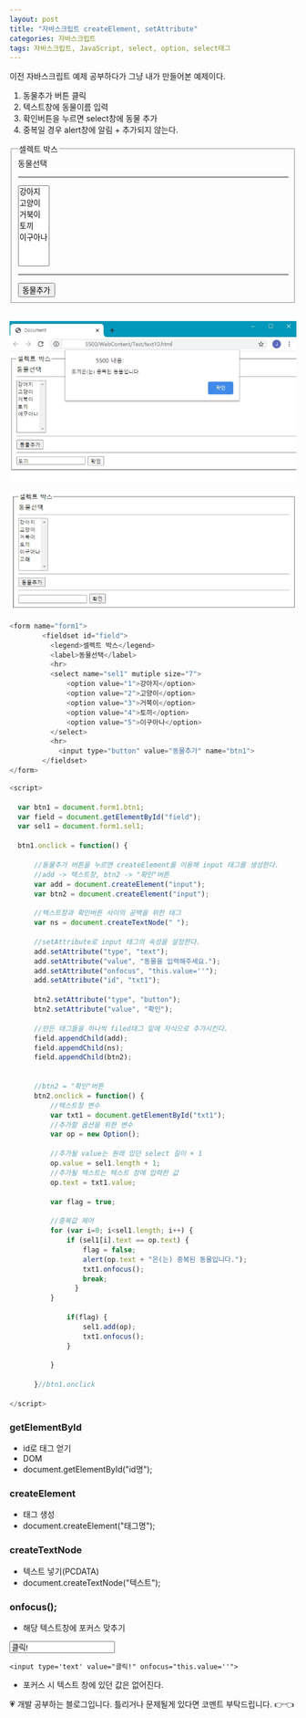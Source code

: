 ```yaml
---
layout: post
title: "자바스크립트 createElement, setAttribute"
categories: 자바스크립트
tags: 자바스크립트, JavaScript, select, option, select태그
---
```


이전 자바스크립트 예제 공부하다가 그냥 내가 만들어본 예제이다.

1. 동물추가 버튼 클릭
2. 텍스트창에 동물이름 입력
3. 확인버튼을 누르면 select창에 동물 추가
4. 중복일 경우 alert창에 알림 + 추가되지 않는다.

<form name="form1">
        <fieldset id="field">
          <legend>셀렉트 박스</legend>
          <label>동물선택</label>
          <hr>
          <select name="sel1" mutiple size="7">
              <option value="1">강아지</option>
              <option value="2">고양이</option>
              <option value="3">거북이</option>
              <option value="4">토끼</option>
              <option value="5">이구아나</option>
          </select>
          <hr>
            <input type="button" value="동물추가" name="btn1">
        </fieldset>
</form>
<br>

![jsp06_01](/image/ex03.jpg)
<br><br>
![jsp06_01](/image/ex04.jpg)

```javascript
<form name="form1">
        <fieldset id="field">
          <legend>셀렉트 박스</legend>
          <label>동물선택</label>
          <hr>
          <select name="sel1" mutiple size="7">
              <option value="1">강아지</option>
              <option value="2">고양이</option>
              <option value="3">거북이</option>
              <option value="4">토끼</option>
              <option value="5">이구아나</option>
          </select>
          <hr>
            <input type="button" value="동물추가" name="btn1">
        </fieldset>
</form>
```

```javascript
<script>

  var btn1 = document.form1.btn1;
  var field = document.getElementById("field");
  var sel1 = document.form1.sel1;

  btn1.onclick = function() {

      //동물추가 버튼을 누르면 createElement를 이용해 input 태그를 생성한다.
      //add -> 텍스트창, btn2 -> "확인"버튼
      var add = document.createElement("input");
      var btn2 = document.createElement("input");

      //텍스트창과 확인버튼 사이의 공백을 위한 태그
      var ns = document.createTextNode(" ");

      //setAttribute로 input 태그의 속성을 설정한다.
      add.setAttribute("type", "text");
      add.setAttribute("value", "동물을 입력해주세요.");
      add.setAttribute("onfocus", "this.value=''");
      add.setAttribute("id", "txt1");

      btn2.setAttribute("type", "button");
      btn2.setAttribute("value", "확인");

      //만든 태그들을 하나씩 filed태그 밑에 자식으로 추가시킨다.            
      field.appendChild(add);
      field.appendChild(ns);
      field.appendChild(btn2);


      //btn2 = "확인"버튼
      btn2.onclick = function() {
          //텍스트창 변수
          var txt1 = document.getElementById("txt1");
          //추가할 옵션을 위한 변수
          var op = new Option();

          //추가될 value는 원래 있던 select 길이 + 1
          op.value = sel1.length + 1;
          //추가될 텍스트는 텍스트 창에 입력한 값
          op.text = txt1.value;

          var flag = true;

          //중복값 제어
          for (var i=0; i<sel1.length; i++) {
              if (sel1[i].text == op.text) {
                  flag = false;
                  alert(op.text + "은(는) 중복된 동물입니다.");
                  txt1.onfocus();
                  break;
                }
          }

              if(flag) {
                  sel1.add(op);
                  txt1.onfocus();
              }

          }

      }//btn1.onclick

</script>
```

### getElementById
- id로 태그 얻기
- DOM
- document.getElementById("id명");

### createElement
- 태그 생성
- document.createElement("태그명");

### createTextNode
- 텍스트 넣기(PCDATA)
- document.createTextNode("텍스트");

### onfocus();
- 해당 텍스트창에 포커스 맞추기

<input type='text' value="클릭!" onfocus="this.value=''">

```
<input type='text' value="클릭!" onfocus="this.value=''">
```
- 포커스 시 텍스트 창에 있던 값은 없어진다.



<div class="myc1" id="c1"><span>💗 개발 공부하는 블로그입니다. 틀리거나 문제될게 있다면 코멘트 부탁드립니다. 👉👈</span></div>
